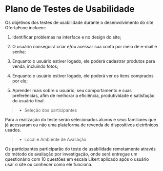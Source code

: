 # Plano de Testes de Usabilidade

Os objetivos dos testes de usabilidade durante o desenvolvimento do site OfertaFone incluem: 

1. Identificar problemas na interface e no design do site;  

2. O usuário conseguirá criar e/ou acessar sua conta por meio de e-mail e senha; 

3. Enquanto o usuário estiver logado, ele poderá cadastrar produtos para venda, incluindo fotos; 

4. Enquanto o usuário estiver logado, ele poderá ver os itens comprados por ele; 

5. Aprender mais sobre o usuário, seu comportamento e suas preferências, afim de melhorar a eficiência, produtividade e satisfação do usuário final. 

> - Seleção dos participantes 

Para a realização do teste serão selecionados alunos e seus familiares que já acessaram ou não uma plataforma de revenda de dispositivos eletrônicos usados. 

> - Local e Ambiente de Avaliação

Os participantes participarão do teste de usabilidade remotamente através do método de avaliação por investigação, onde será entregue um questionário com 10 questões em escala Likert aplicado após o usuário usar o site ou conhecer como ele funciona.  
